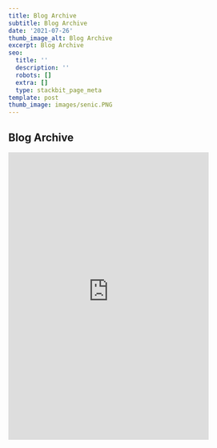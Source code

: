 ```yaml
---
title: Blog Archive
subtitle: Blog Archive
date: '2021-07-26'
thumb_image_alt: Blog Archive
excerpt: Blog Archive
seo:
  title: ''
  description: ''
  robots: []
  extra: []
  type: stackbit_page_meta
template: post
thumb_image: images/senic.PNG
---
```


## Blog Archive

 <iframe   width="400" height="575"
            src="https://bgoonz.blogspot.com/" title="YouTube video
            player" frameborder="0" allow="accelerometer; autoplay; clipboard-write;
            encrypted-media; gyroscope; picture-in-picture" allowfullscreen></iframe>
